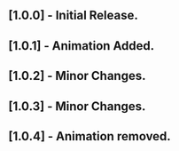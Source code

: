 ## [1.0.0] - Initial Release.
## [1.0.1] - Animation Added.
## [1.0.2] - Minor Changes.
## [1.0.3] - Minor Changes.
## [1.0.4] - Animation removed.


